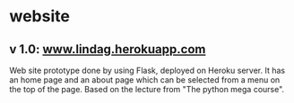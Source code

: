# website

## v 1.0: www.lindag.herokuapp.com
Web site prototype done by using Flask, deployed on Heroku server. It has an home page and an about page which can be selected from a menu on the top of the page. 
Based on the lecture from "The python mega course".
